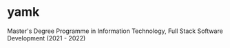 # yamk

Master's Degree Programme in Information Technology,
Full Stack Software Development (2021 - 2022)
